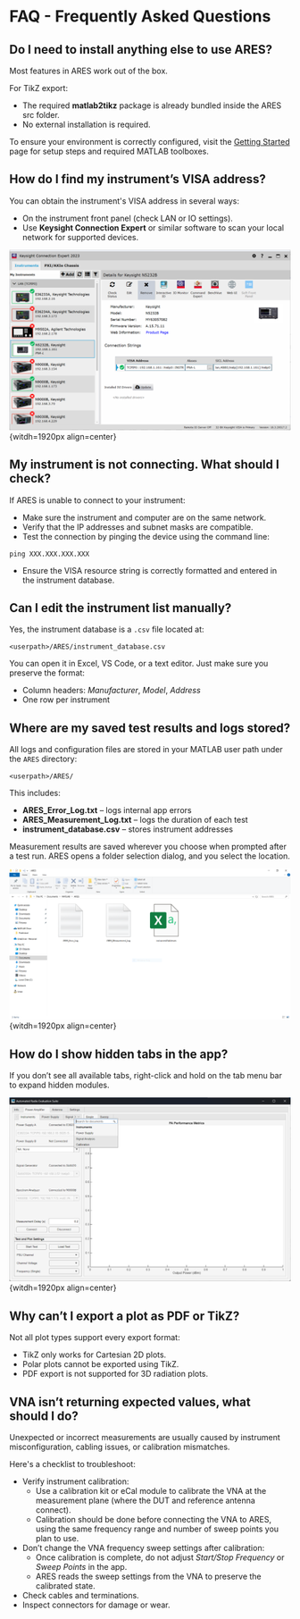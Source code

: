 # FAQ - Frequently Asked Questions

## Do I need to install anything else to use ARES?

Most features in ARES work out of the box.

For TikZ export:

* The required **matlab2tikz** package is already bundled inside the ARES src folder.
* No external installation is required.

To ensure your environment is correctly configured, visit the [Getting Started](https://aresapp.readthedocs.io/latest/getting_started.html) page for setup steps and required MATLAB toolboxes.

## How do I find my instrument’s VISA address?

You can obtain the instrument's VISA address in several ways:
* On the instrument front panel (check LAN or IO settings).
* Use **Keysight Connection Expert** or similar software to scan your local network for supported devices.

![Keysight Conection Expert](./assets/FAQ/keysight_connectionexpert.png){witdh=1920px align=center}

## My instrument is not connecting. What should I check?

If ARES is unable to connect to your instrument:

* Make sure the instrument and computer are on the same network.
* Verify that the IP addresses and subnet masks are compatible.
* Test the connection by pinging the device using the command line:

```none
ping XXX.XXX.XXX.XXX
```

* Ensure the VISA resource string is correctly formatted and entered in the instrument database.

## Can I edit the instrument list manually?

Yes, the instrument database is a `.csv` file located at:

```none
<userpath>/ARES/instrument_database.csv
```

You can open it in Excel, VS Code, or a text editor. Just make sure you preserve the format:

* Column headers: *Manufacturer*, *Model*, *Address*
* One row per instrument

## Where are my saved test results and logs stored?

All logs and configuration files are stored in your MATLAB user path under the `ARES` directory:

```none
<userpath>/ARES/
```

This includes:

* **ARES_Error_Log.txt** – logs internal app errors
* **ARES_Measurement_Log.txt** – logs the duration of each test
* **instrument_database.csv** – stores instrument addresses

Measurement results are saved wherever you choose when prompted after a test run. ARES opens a folder selection dialog, and you select the location.

![ARES Directory](./assets/FAQ/ARES_Directory.PNG){witdh=1920px align=center}

## How do I show hidden tabs in the app?

If you don’t see all available tabs, right-click and hold on the tab menu bar to expand hidden modules.

![Expand Menu Tabs](./assets/FAQ/expand_options.png){witdh=1920px align=center}

## Why can’t I export a plot as PDF or TikZ?

Not all plot types support every export format:

* TikZ only works for Cartesian 2D plots.
* Polar plots cannot be exported using TikZ.
* PDF export is not supported for 3D radiation plots.

## VNA isn’t returning expected values, what should I do?

Unexpected or incorrect measurements are usually caused by instrument misconfiguration, cabling issues, or calibration mismatches. 

Here's a checklist to troubleshoot:

* Verify instrument calibration:
  * Use a calibration kit or eCal module to calibrate the VNA at the measurement plane (where the DUT and reference antenna connect).
  * Calibration should be done before connecting the VNA to ARES, using the same frequency range and number of sweep points you plan to use.
* Don’t change the VNA frequency sweep settings after calibration:
  * Once calibration is complete, do not adjust *Start/Stop Frequency* or *Sweep Points* in the app.
  * ARES reads the sweep settings from the VNA to preserve the calibrated state.
* Check cables and terminations.
* Inspect connectors for damage or wear.
